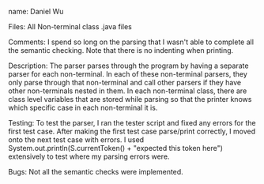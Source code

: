 name: Daniel Wu

Files: All Non-terminal class .java files

Comments: I spend so long on the parsing that I wasn't able to complete all the semantic checking. Note that there is no indenting when printing.

Description: The parser parses through the program by having a separate parser for each non-terminal. In each of these non-terminal parsers, they only parse through that non-terminal and call other parsers if they have other non-terminals nested in them. 
In each non-terminal class, there are class level variables that are stored while parsing so that the printer knows which specific case in each non-terminal it is. 

Testing: To test the parser, I ran the tester script and fixed any errors for the first test case. After making the first test case parse/print correctly, I moved onto the next test case with errors. I used System.out.println(S.currentToken() + "expected this token here") extensively to test where my parsing errors were.

Bugs: Not all the semantic checks were implemented.
